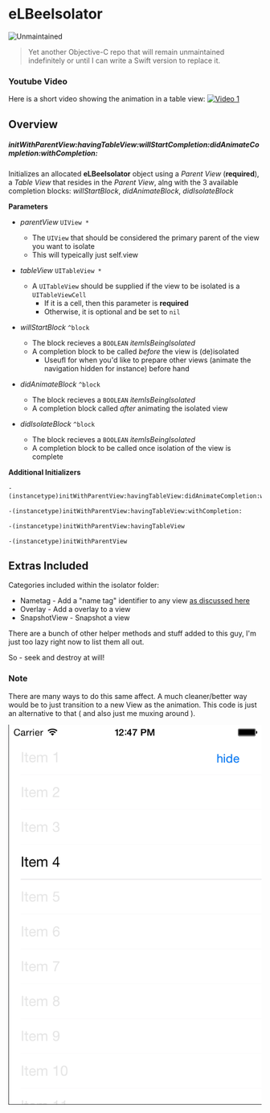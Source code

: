 eLBeeIsolator
=============

![Unmaintained](https://img.shields.io/badge/%E2%9A%A0-unmaintained-red.svg?style=flat)
> Yet another Objective-C repo that will remain unmaintained indefinitely or until I can write a Swift version to replace it.

### Youtube Video
Here is a short video showing the animation in a table view:
[![Video 1](http://img.youtube.com/vi/OCBW07jk0YM/0.jpg)](https://www.youtube.com/watch?v=OCBW07jk0YM)

## Overview

##### initWithParentView:havingTableView:willStartCompletion:didAnimateCompletion:withCompletion:

Initializes an allocated **eLBeeIsolator** object using a *Parent View* (**required**), a *Table View* that resides in the *Parent View*, alng with the 3 available completion blocks: *willStartBlock*, *didAnimateBlock*, *didIsolateBlock*

**Parameters**
* *parentView* `UIView *`
  * The `UIView` that should be considered the primary parent of the view you want to isolate
  * This will typeically just self.view

* *tableView* `UITableView *`
  * A `UITableView` should be supplied if the view to be isolated is a `UITableViewCell`
    * If it is a cell, then this parameter is **required**
    * Otherwise, it is optional and be set to `nil`

* *willStartBlock* `^block`
  * The block recieves a `BOOLEAN` *itemIsBeingIsolated*
  * A completion block to be called *before* the view is (de)isolated
    * Useufl for when you'd like to prepare other views (animate the navigation hidden for instance) before hand

* *didAnimateBlock* `^block`
  * The block recieves a `BOOLEAN` *itemIsBeingIsolated*
  * A completion block called *after* animating the isolated view

* *didIsolateBlock* `^block`
  * The block recieves a `BOOLEAN` *itemIsBeingIsolated*
  * A completion block to be called once isolation of the view is complete


**Additional Initializers**

```objc
-(instancetype)initWithParentView:havingTableView:didAnimateCompletion:withCompletion:
```
```objc
-(instancetype)initWithParentView:havingTableView:withCompletion:
```
```objc
-(instancetype)initWithParentView:havingTableView
```

```objc
-(instancetype)initWithParentView
```


## Extras Included
Categories included within the isolator folder:

* Nametag - Add a "name tag" identifier to any view [as discussed here](http://www.objc.io/issue-3/advanced-auto-layout-toolbox.html)
* Overlay - Add a overlay to a view
* SnapshotView - Snapshot a view

There are a bunch of other helper methods and stuff added to this guy, I'm just too lazy right now to list them all out.  

So - seek and destroy at will!

### Note
There are many ways to do this same affect.   A much cleaner/better way would be to just transition to a new View as the animation.  This code is just an alternative to that ( and also just me muxing around ).


![screenshot](screenshot.png)

